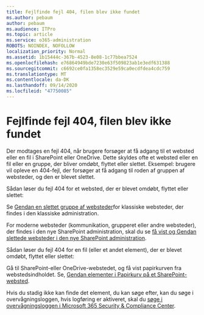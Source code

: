 ```yaml
---
title: Fejlfinde fejl 404, filen blev ikke fundet
ms.author: pebaum
author: pebaum
ms.audience: ITPro
ms.topic: article
ms.service: o365-administration
ROBOTS: NOINDEX, NOFOLLOW
localization_priority: Normal
ms.assetid: 1b15444c-367b-4523-8e08-1c77bbea7524
ms.openlocfilehash: e76864949bde7230e63f509823ab1e3edf631388
ms.sourcegitcommit: c6692ce0fa1358ec3529e59ca0ecdfdea4cdc759
ms.translationtype: MT
ms.contentlocale: da-DK
ms.lasthandoff: 09/14/2020
ms.locfileid: "47750085"
---
```

# <a name="troubleshoot-error-404-file-not-found"></a>Fejlfinde fejl 404, filen blev ikke fundet

Der modtages en fejl 404, når brugere forsøger at få adgang til et websted eller en fil i SharePoint eller OneDrive. Dette skyldes ofte et websted eller en fil eller en gruppe, der bliver omdøbt, flyttet eller slettet. Eksempel: brugere vil opleve en 404-fejl, der forsøger at få adgang til roden af gruppen af websteder, og den er blevet slettet.

Sådan løser du fejl 404 for et websted, der er blevet omdøbt, flyttet eller slettet:

Se [Gendan en slettet gruppe af websteder](https://docs.microsoft.com/sharepoint/restore-deleted-site-collection)for klassiske websteder, der findes i den klassiske administration.

For moderne websteder (kommunikation, grupperet eller andre websteder), der findes i den nye SharePoint administration, skal du se [få vist og Gendan slettede websteder i den nye SharePoint administration](https://docs.microsoft.com/sharepoint/restore-deleted-site-collection).

Sådan løser du fejl 404 for en fil (eller et andet element), der er blevet omdøbt, flyttet eller slettet:

Gå til SharePoint-eller OneDrive-webstedet, og få vist papirkurven fra webstedsindholdet. Se, [Gendan elementer i Papirkurv på et SharePoint-websted](https://support.office.com/article/Restore-items-in-the-Recycle-Bin-of-a-SharePoint-site-6df466b6-55f2-4898-8d6e-c0dff851a0be#ID0EAADAAA=Online).

Hvis du stadig ikke kan finde det element, du kan søge efter, kan du søge i overvågningsloggen, hvis logføring er aktiveret, skal du [søge i overvågningsloggen i Microsoft 365 Security & Compliance Center](https://docs.microsoft.com/microsoft-365/compliance/search-the-audit-log-in-security-and-compliance).
